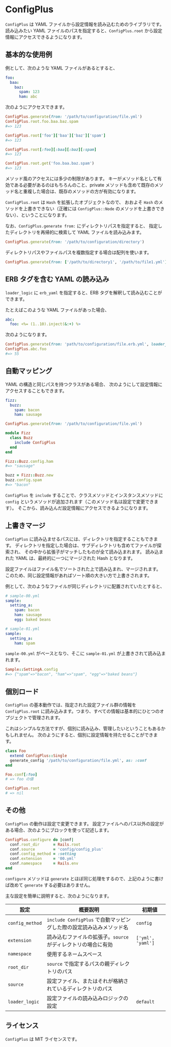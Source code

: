 ConfigPlus
==================================================

`ConfigPlus` は YAML ファイルから設定情報を読み込むためのライブラリです。
読み込みたい YAML ファイルのパスを指定すると、`ConfigPlus.root` から設定情報にアクセスできるようになります。

基本的な使用例
--------------------------------------------------
例として、次のような YAML ファイルがあるとすると、

```yaml
foo:
  baa:
    baz:
      spam: 123
      ham: abc
```

次のようにアクセスできます。

```ruby
ConfigPlus.generate(from: '/path/to/configuration/file.yml')
ConfigPlus.root.foo.baa.baz.spam
#=> 123

ConfigPlus.root['foo']['baa']['baz']['spam']
#=> 123

ConfigPlus.root[:foo][:baa][:baz][:spam]
#=> 123

ConfigPlus.root.get('foo.baa.baz.spam')
#=> 123
```

メソッド風のアクセスには多少の制限があります。
キーがメソッド名として有効である必要があるのはもちろんのこと、private
メソッドも含めて既存のメソッド名と重複した場合は、既存のメソッドの方が有効になります。

`ConfigPlus.root` は `Hash` を拡張したオブジェクトなので、
おおよそ `Hash` のメソッドを上書きできない（正確には `ConfigPlus::Node`
のメソッドを上書きできない）、ということになります。

なお、`ConfigPlus.generate from:` にディレクトリパスを指定すると、
指定したディレクトリを再帰的に検索して YAML ファイルを読み込みます。

```ruby
ConfigPlus.generate(from: '/path/to/configuration/directory')
```

ディレクトリパスやファイルパスを複数指定する場合は配列を使います。

```ruby
ConfigPlus.generate(from: ['/path/to/directory1', '/path/to/file1.yml'])
```

ERB タグを含む YAML の読み込み
--------------------------------------------------
`loader_logic` に `erb_yaml` を指定すると、ERB タグを解釈して読み込むことができます。

たとえばこのような YAML ファイルがあった場合、

```yaml
abc:
  foo: <%= (1..10).inject(&:+) %>
```

次のようになります。

```ruby
ConfigPlus.generate(from: 'path/to/configuration/file.erb.yml', loader_logic: :erb_yaml)
ConfigPlus.abc.foo
#=> 55
```

自動マッピング
--------------------------------------------------
YAML の構造と同じパスを持つクラスがある場合、
次のようにして設定情報にアクセスすることもできます。

```yaml
fizz:
  buzz:
    spam: bacon
    ham: sausage
```

```ruby
ConfigPlus.generate(from: '/path/to/configuration/file.yml')

module Fizz
  class Buzz
    include ConfigPlus
  end
end

Fizz::Buzz.config.ham
#=> "sausage"

buzz = Fizz::Buzz.new
buzz.config.spam
#=> "bacon"
```

`ConfigPlus` を `include` することで、クラスメソッドとインスタンスメソッドに
`config` というメソッドが追加されます（このメソッド名は設定で変更できます）。
そこから、読み込んだ設定情報にアクセスできるようになります。

上書きマージ
--------------------------------------------------
`ConfigPlus` に読み込ませるパスには、ディレクトリを指定することもできます。
ディレクトリを指定した場合は、サブディレクトリも含めてファイルが探索され、
その中から拡張子がマッチしたものが全て読み込まれます。
読み込まれた YAML は、最終的に一つにマージされた Hash となります。

設定ファイルはファイル名でソートされた上で読み込まれ、マージされます。
このため、同じ設定情報があればソート順の大きい方で上書きされます。

例として、次のようなファイルが同じディレクトリに配置されていたとすると、

```yml
# sample-00.yml
sample:
  setting_a:
    spam: bacon
    ham: sausage
    egg: baked beans
```

```yml
# sample-01.yml
sample:
  setting_a:
    ham: spam
```

`sample-00.yml` がベースとなり、そこに `sample-01.yml` が上書きされて読み込まれます。

```ruby
Sample::SettingA.config
#=> {"spam"=>"bacon", "ham"=>"spam", "egg"=>"baked beans"}
```

個別ロード
--------------------------------------------------
`ConfigPlus` の基本動作では、指定された設定ファイル群の情報を `ConfigPlus.root`
に読み込みます。つまり、すべての情報は基本的にひとつのオプジェクトで管理されます。

これはシンプルな方法ですが、個別に読み込み、管理したいということもあるかもしれません。
次のようにすると、個別に設定情報を持たせることができます。

```ruby
class Foo
  extend ConfigPlus::Single
  generate_config '/path/to/configuration/file.yml', as: :conf
end

Foo.conf[:foo]
# => foo の値

ConfigPlus.root
# => nil
```

その他
--------------------------------------------------
`ConfigPlus` の動作は設定で変更できます。
設定ファイルへのパス以外の設定がある場合、次のようにブロックを使って記述します。

```ruby
ConfigPlus.configure do |conf|
  conf.root_dir      = Rails.root
  conf.source        = 'config/config_plus'
  conf.config_method = :setting
  conf.extension     = '00.yml'
  conf.namespace     = Rails.env
end
```

`configure` メソッドは `generate` とほぼ同じ処理をするので、上記のように書けば改めて `generate` する必要はありません。

主な設定を簡単に説明すると、次のようになります。

| 設定            | 概要説明                                                             | 初期値            |
| --------------- | -------------------------------------------------------------------- | ----------------- |
| `config_method` | `include ConfigPlus` で自動マッピングした際の設定読み込みメソッド名  | `config`          |
| `extension`     | 読み込むファイルの拡張子。`source` がディレクトリの場合に有効        | `['yml', 'yaml']` |
| `namespace`     | 使用するネームスペース                                               |                   |
| `root_dir`      | `source` で指定するパスの親ディレクトリのパス                        |                   |
| `source`        | 設定ファイル、またはそれが格納されているディレクトリのパス           |                   |
| `loader_logic`  | 設定ファイルの読み込みロジックの設定                                 | `default`         |

ライセンス
--------------------------------------------------
`ConfigPlus` は MIT ライセンスです。

